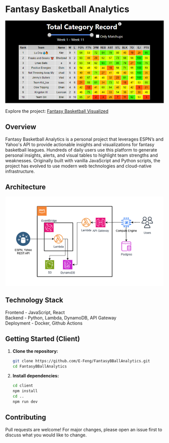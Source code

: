# Fantasy Basketball Analytics

![Demo](./images/Demo1.gif)

Explore the project: [Fantasy Basketball Visualized](https://fantasy.elvinfeng.com)

## Overview

Fantasy Basketball Analytics is a personal project that leverages ESPN’s and Yahoo's API to provide actionable insights and visualizations for fantasy basketball leagues. Hundreds of daily users use this platform to generate personal insights, alerts, and visual tables to highlight team strengths and weaknesses. Originally built with vanilla JavaScript and Python scripts, the project has evolved to use modern web technologies and cloud-native infrastructure.

## Architecture
![Architecture Diagram](./images/Fantasy.drawio.png)


## Technology Stack

Frontend - JavaScript, React \
Backend - Python, Lambda, DynamoDB, API Gateway \
Deployment - Docker, Github Actions

## Getting Started (Client)

1. **Clone the repository:**
   ```sh
   git clone https://github.com/E-Feng/FantasyBBallAnalytics.git
   cd FantasyBBallAnalytics
   ```

2. **Install dependencies:**
   ```sh
   cd client
   npm install
   cd ..
   npm run dev
   ```

## Contributing

Pull requests are welcome! For major changes, please open an issue first to discuss what you would like to change.
